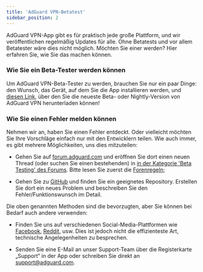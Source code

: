 ```yaml
---
title: 'AdGuard VPN-Betatest'
sidebar_position: 2
---
```


AdGuard VPN-App gibt es für praktisch jede große Plattform, und wir veröffentlichen regelmäßig Updates für alle. Ohne Betatests und vor allem Betatester wäre dies nicht möglich. Möchten Sie einer werden? Hier erfahren Sie, wie Sie das machen können.

### Wie Sie ein Beta-Tester werden können

Um AdGuard VPN-Beta-Tester zu werden, brauchen Sie nur ein paar Dinge: den Wunsch, das Gerät, auf dem Sie die App installieren werden, und [diesen Link](https://adguard-vpn.com/en/beta.html), über den Sie die neueste Beta- oder Nightly-Version von AdGuard VPN herunterladen können!

### Wie Sie einen Fehler melden können

Nehmen wir an, haben Sie einen Fehler entdeckt. Oder vielleicht möchten Sie Ihre Vorschläge einfach nur mit den Entwicklern teilen. Wie auch immer, es gibt mehrere Möglichkeiten, uns dies mitzuteilen:

- Gehen Sie auf [forum.adguard.com](https://forum.adguard.com) und eröffnen Sie dort einen neuen Thread (oder suchen Sie einen bestehenden) in [in der Kategorie 'Beta Testing' des Forums](https://forum.adguard.com/index.php?categories/48/). Bitte lesen Sie zuerst die [Forenregeln](https://forum.adguard.com/index.php?threads/14859/);

- Gehen Sie zu [GitHub](https://github.com/AdguardTeam/) und finden Sie ein geeignetes Repository. Erstellen Sie dort ein neues Problem und beschreiben Sie den Fehler/Funktionswunsch im Detail.

Die oben genannten Methoden sind die bevorzugten, aber Sie können bei Bedarf auch andere verwenden:

- Finden Sie uns auf verschiedenen Social-Media-Plattformen wie [Facebook](https://www.facebook.com/AdguardEn/), [Reddit](https://www.reddit.com/r/Adguard/), usw. Dies ist jedoch nicht die effizienteste Art, technische Angelegenheiten zu besprechen.

- Senden Sie eine E-Mail an unser Support-Team über die Registerkarte „Support“ in der App oder schreiben Sie direkt an [support@adguard.com](mailto:support@adguard.com).

